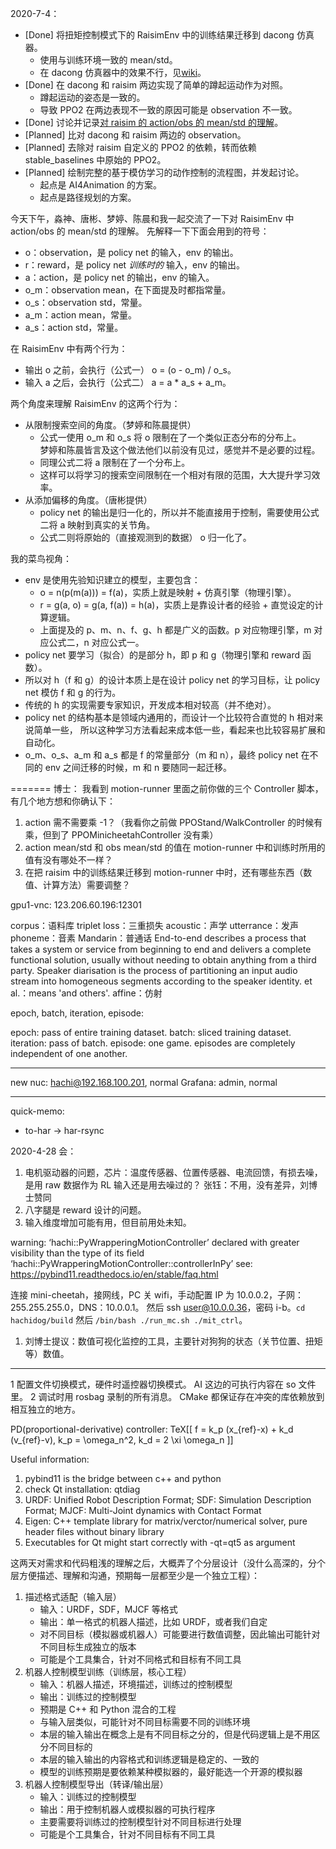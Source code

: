 2020-7-4：
- [Done] 将扭矩控制模式下的 RaisimEnv 中的训练结果迁移到 dacong 仿真器。
  - 使用与训练环境一致的 mean/std。
  - 在 dacong 仿真器中的效果不行，见[wiki](http://wiki.corp.hachibot.com/pages/viewpage.action?pageId=21790761)。
- [Done] 在 dacong 和 raisim 两边实现了简单的蹲起运动作为对照。
  - 蹲起运动的姿态是一致的。
  - 导致 PPO2 在两边表现不一致的原因可能是 observation 不一致。
- [Done] 讨论并记录[对 raisim 的 action/obs 的 mean/std 的理解](http://wiki.corp.hachibot.com/pages/viewpage.action?pageId=6914287)。
- [Planned] 比对 dacong 和 raisim 两边的 observation。
- [Planned] 去除对 raisim 自定义的 PPO2 的依赖，转而依赖 stable_baselines 中原始的 PPO2。
- [Planned] 绘制完整的基于模仿学习的动作控制的流程图，并发起讨论。
  - 起点是 AI4Animation 的方案。
  - 起点是路径规划的方案。

今天下午，淼神、唐彬、梦婷、陈晨和我一起交流了一下对 RaisimEnv 中 action/obs 的 mean/std 的理解。
先解释一下下面会用到的符号：
- o：observation，是 policy net 的输入，env 的输出。
- r：reward，是 policy net *训练时的* 输入，env 的输出。
- a：action，是 policy net 的输出，env 的输入。
- o_m：observation mean，在下面提及时都指常量。
- o_s：observation std，常量。
- a_m：action mean，常量。
- a_s：action std，常量。

在 RaisimEnv 中有两个行为：
- 输出 o 之前，会执行（公式一） o = (o - o_m) / o_s。
- 输入 a 之后，会执行（公式二） a = a * a_s + a_m。

两个角度来理解 RaisimEnv 的这两个行为：
- 从限制搜索空间的角度。（梦婷和陈晨提供）
  - 公式一使用 o_m 和 o_s 将 o 限制在了一个类似正态分布的分布上。   
  梦婷和陈晨皆言及这个做法他们以前没有见过，感觉并不是必要的过程。
  - 同理公式二将 a 限制在了一个分布上。
  - 这样可以将学习的搜索空间限制在一个相对有限的范围，大大提升学习效率。
- 从添加偏移的角度。（唐彬提供）
  - policy net 的输出是归一化的，所以并不能直接用于控制，需要使用公式二将 a 映射到真实的关节角。
  - 公式二则将原始的（直接观测到的数据） o 归一化了。

我的菜鸟视角：
- env 是使用先验知识建立的模型，主要包含：
  - o = n(p(m(a))) = f(a)，实质上就是映射 + 仿真引擎（物理引擎）。
  - r = g(a, o) = g(a, f(a)) = h(a)，实质上是靠设计者的经验 + 直觉设定的计算逻辑。
  - 上面提及的 p、m、n、f、g、h 都是广义的函数。p 对应物理引擎，m 对应公式二，n 对应公式一。
- policy net 要学习（拟合）的是部分 h，即 p 和 g（物理引擎和 reward 函数）。
- 所以对 h（f 和 g）的设计本质上是在设计 policy net 的学习目标，让 policy net 模仿 f 和 g 的行为。
- 传统的 h 的实现需要专家知识，开发成本相对较高（并不绝对）。
- policy net 的结构基本是领域内通用的，而设计一个比较符合直觉的 h 相对来说简单一些，
所以这种学习方法看起来成本低一些，看起来也比较容易扩展和自动化。
- o_m、o_s、a_m 和 a_s 都是 f 的常量部分（m 和 n），最终 policy net 在不同的 env 之间迁移的时候，m 和 n 要随同一起迁移。

=======
博士：
我看到 motion-runner 里面之前你做的三个 Controller 脚本，有几个地方想和你确认下：
1. action 需不需要乘 -1？（我看你之前做 PPOStand/WalkController 的时候有乘，但到了 PPOMinicheetahController 没有乘）
2. action mean/std 和 obs mean/std 的值在 motion-runner 中和训练时所用的值有没有哪处不一样？
3. 在把 raisim 中的训练结果迁移到 motion-runner 中时，还有哪些东西（数值、计算方法）需要调整？


gpu1-vnc: 123.206.60.196:12301

corpus：语料库
triplet loss：三重损失
acoustic：声学
utterrance：发声
phoneme：音素
Mandarin：普通话
End-to-end describes a process that takes a system or service from beginning to end
  and delivers a complete functional solution,
  usually without needing to obtain anything from a third party.
Speaker diarisation is the process of partitioning an input audio stream
  into homogeneous segments according to the speaker identity.
et al.：means 'and others'.
affine：仿射

epoch, batch, iteration, episode:

epoch: pass of entire training dataset.
batch: sliced training dataset.
iteration: pass of batch.
episode: one game. episodes are completely independent of one another.

_______ _______
new nuc: hachi@192.168.100.201, normal
Grafana: admin, normal

_______ _______
quick-memo:
- to-har -> har-rsync

2020-4-28 会：
1. 电机驱动器的问题，芯片：温度传感器、位置传感器、电流回馈，有损去噪，是用 raw 数据作为 RL 输入还是用去噪过的？
   张钰：不用，没有差异，刘博士赞同
2. 八字腿是 reward 设计的问题。
3. 输入维度增加可能有用，但目前用处未知。

warning: ‘hachi::PyWrapperingMotionController’
 declared with greater visibility than the type of its field
  ‘hachi::PyWrapperingMotionController::controllerInPy’
see: https://pybind11.readthedocs.io/en/stable/faq.html

连接 mini-cheetah，接网线，PC 关 wifi，手动配置 IP 为 10.0.0.2，子网：255.255.255.0，DNS：10.0.0.1。
然后 ssh user@10.0.0.36，密码 i-b。`cd hachidog/build` 然后 `/bin/bash ./run_mc.sh ./mit_ctrl`。

1. 刘博士提议：数值可视化监控的工具，主要针对狗狗的状态（关节位置、扭矩等）数值。

_______ _______
1 配置文件切换模式，硬件时遥控器切换模式。
  AI 这边的可执行内容在 so 文件里。
2 调试时用 rosbag 录制的所有消息。
  CMake 都保证存在冲突的库依赖放到相互独立的地方。

PD(proportional-derivative) controller: TeX[[ f = k_p (x_{ref}-x) + k_d (v_{ref}-v), k_p = \omega_n^2, k_d = 2 \xi \omega_n ]]

Useful information:
1. pybind11 is the bridge between c++ and python
2. check Qt installation: qtdiag
3. URDF: Unified Robot Description Format; SDF: Simulation Description Format; MJCF: Multi-Joint dynamics with Contact Format
4. Eigen: C++ template library for matrix/verctor/numerical solver, pure header files without binary library
5. Executables for Qt might start correctly with -qt=qt5 as argument

这两天对需求和代码粗浅的理解之后，大概弄了个分层设计（没什么高深的，分个层方便描述、理解和沟通，预期每一层都至少是一个独立工程）：
1. 描述格式适配（输入层）
   - 输入：URDF，SDF，MJCF 等格式
   - 输出：单一格式的机器人描述，比如 URDF，或者我们自定
   - 对不同目标（模拟器或机器人）可能要进行数值调整，因此输出可能针对不同目标生成独立的版本
   - 可能是个工具集合，针对不同格式和目标有不同工具
2. 机器人控制模型训练（训练层，核心工程）
   - 输入：机器人描述，环境描述，训练过的控制模型
   - 输出：训练过的控制模型
   - 预期是 C++ 和 Python 混合的工程
   - 与输入层类似，可能针对不同目标需要不同的训练环境
   - 本层的输入输出在概念上是有不同目标之分的，但是代码逻辑上是不用区分不同目标的
   - 本层的输入输出的内容格式和训练逻辑是稳定的、一致的
   - 模型的训练预期是要依赖某种模拟器的，最好能选一个开源的模拟器
3. 机器人控制模型导出（转译/输出层）
   - 输入：训练过的控制模型
   - 输出：用于控制机器人或模拟器的可执行程序
   - 主要需要将训练过的控制模型针对不同目标进行处理
   - 可能是个工具集合，针对不同目标有不同工具
